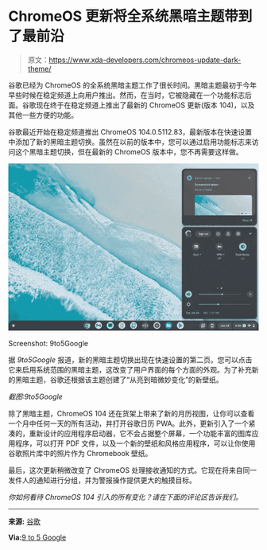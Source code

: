 # ChromeOS 更新将全系统黑暗主题带到了最前沿

> 原文：<https://www.xda-developers.com/chromeos-update-dark-theme/>

谷歌已经为 ChromeOS 的全系统黑暗主题工作了很长时间。黑暗主题最初于今年早些时候在稳定频道上向用户推出。然而，在当时，它被隐藏在一个功能标志后面。谷歌现在终于在稳定频道上推出了最新的 ChromeOS 更新(版本 104)，以及其他一些方便的功能。

谷歌最近开始在稳定频道推出 ChromeOS 104.0.5112.83，最新版本在快速设置中添加了新的黑暗主题切换。虽然在以前的版本中，您可以通过启用功能标志来访问这个黑暗主题切换，但在最新的 ChromeOS 版本中，您不再需要这样做。

 <picture>![Screenshot of ChromeOS dark theme toggle in Quick Settings.](img/91e6f2a745e566d0e02bdbc7b33973e2.png)</picture> 

Screenshot: 9to5Google

据 *9to5Google* 报道，新的黑暗主题切换出现在快速设置的第二页。您可以点击它来启用系统范围的黑暗主题，这改变了用户界面的每个方面的外观。为了补充新的黑暗主题，谷歌还根据该主题创建了“从亮到暗微妙变化”的新壁纸。

*截图:9to5Google*

除了黑暗主题，ChromeOS 104 还在货架上带来了新的月历视图，让你可以查看一个月中任何一天的所有活动，并打开谷歌日历 PWA。此外，更新引入了一个紧凑的，重新设计的应用程序启动器，它不会占据整个屏幕，一个功能丰富的图库应用程序，可以打开 PDF 文件，以及一个新的壁纸和风格应用程序，可以让你使用谷歌照片库中的照片作为 Chromebook 壁纸。

最后，这次更新稍微改变了 ChromeOS 处理接收通知的方式。它现在将来自同一发件人的通知进行分组，并为警报操作提供更大的触摸目标。

*你如何看待 ChromeOS 104 引入的所有变化？请在下面的评论区告诉我们。*

* * *

**来源:** [谷歌](https://chromereleases.googleblog.com/2022/08/stable-channel-promotion-for-chromeos.html)

**Via:**[9 to 5 Google](https://9to5google.com/2022/08/04/chromeos-104-rolling-out/)